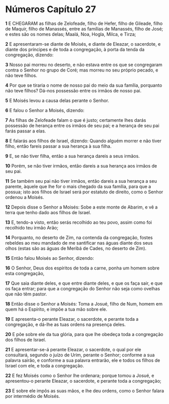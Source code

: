 # Números Capítulo 27

**1** 	E CHEGARAM as filhas de Zelofeade, filho de Hefer, filho de Gileade, filho de Maquir, filho de Manassés, entre as famílias de Manassés, filho de José; e estes são os nomes delas; Maalá, Noa, Hogla, Milca, e Tirza;

**2** 	E apresentaram-se diante de Moisés, e diante de Eleazar, o sacerdote, e diante dos príncipes e de toda a congregação, à porta da tenda da congregação, dizendo:

**3** 	Nosso pai morreu no deserto, e não estava entre os que se congregaram contra o Senhor no grupo de Coré; mas morreu no seu próprio pecado, e não teve filhos.

**4** 	Por que se tiraria o nome de nosso pai do meio da sua família, porquanto não teve filhos? Dá-nos possessão entre os irmãos de nosso pai.

**5** 	E Moisés levou a causa delas perante o Senhor.

**6** 	E falou o Senhor a Moisés, dizendo:

**7** 	As filhas de Zelofeade falam o que é justo; certamente lhes darás possessão de herança entre os irmãos de seu pai; e a herança de seu pai farás passar a elas.

**8** 	E falarás aos filhos de Israel, dizendo: Quando alguém morrer e não tiver filho, então fareis passar a sua herança à sua filha.

**9** 	E, se não tiver filha, então a sua herança dareis a seus irmãos.

**10** 	Porém, se não tiver irmãos, então dareis a sua herança aos irmãos de seu pai.

**11** 	Se também seu pai não tiver irmãos, então dareis a sua herança a seu parente, àquele que lhe for o mais chegado da sua família, para que a possua; isto aos filhos de Israel será por estatuto de direito, como o Senhor ordenou a Moisés.

**12** 	Depois disse o Senhor a Moisés: Sobe a este monte de Abarim, e vê a terra que tenho dado aos filhos de Israel.

**13** 	E, tendo-a visto, então serás recolhido ao teu povo, assim como foi recolhido teu irmão Arão;

**14** 	Porquanto, no deserto de Zim, na contenda da congregação, fostes rebeldes ao meu mandado de me santificar nas águas diante dos seus olhos (estas são as águas de Meribá de Cades, no deserto de Zim).

**15** 	Então falou Moisés ao Senhor, dizendo:

**16** 	O Senhor, Deus dos espíritos de toda a carne, ponha um homem sobre esta congregação,

**17** 	Que saia diante deles, e que entre diante deles, e que os faça sair, e que os faça entrar; para que a congregação do Senhor não seja como ovelhas que não têm pastor.

**18** 	Então disse o Senhor a Moisés: Toma a Josué, filho de Num, homem em quem há o Espírito, e impõe a tua mão sobre ele.

**19** 	E apresenta-o perante Eleazar, o sacerdote, e perante toda a congregação, e dá-lhe as tuas ordens na presença deles.

**20** 	E põe sobre ele da tua glória, para que lhe obedeça toda a congregação dos filhos de Israel.

**21** 	E apresentar-se-á perante Eleazar, o sacerdote, o qual por ele consultará, segundo o juízo de Urim, perante o Senhor; conforme a sua palavra sairão, e conforme a sua palavra entrarão, ele e todos os filhos de Israel com ele, e toda a congregação.

**22** 	E fez Moisés como o Senhor lhe ordenara; porque tomou a Josué, e apresentou-o perante Eleazar, o sacerdote, e perante toda a congregação;

**23** 	E sobre ele impôs as suas mãos, e lhe deu ordens, como o Senhor falara por intermédio de Moisés.

